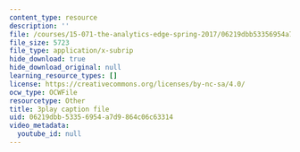 ```yaml
---
content_type: resource
description: ''
file: /courses/15-071-the-analytics-edge-spring-2017/06219dbb53356954a7d9864c06c63314_1G6iJmM64LA.srt
file_size: 5723
file_type: application/x-subrip
hide_download: true
hide_download_original: null
learning_resource_types: []
license: https://creativecommons.org/licenses/by-nc-sa/4.0/
ocw_type: OCWFile
resourcetype: Other
title: 3play caption file
uid: 06219dbb-5335-6954-a7d9-864c06c63314
video_metadata:
  youtube_id: null
---
```

